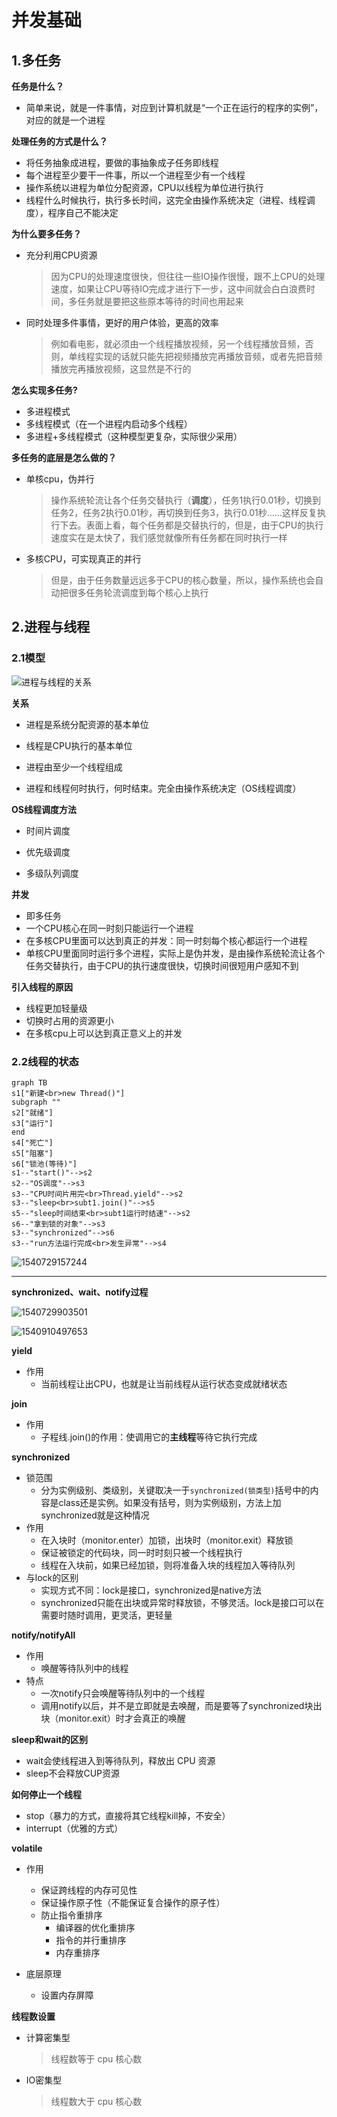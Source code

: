 # 并发基础

## 1.多任务

**任务是什么？**

* 简单来说，就是一件事情，对应到计算机就是“一个正在运行的程序的实例”，对应的就是一个进程

**处理任务的方式是什么？**

* 将任务抽象成进程，要做的事抽象成子任务即线程
* 每个进程至少要干一件事，所以一个进程至少有一个线程
* 操作系统以进程为单位分配资源，CPU以线程为单位进行执行
* 线程什么时候执行，执行多长时间，这完全由操作系统决定（进程、线程调度），程序自己不能决定

**为什么要多任务？**

* 充分利用CPU资源

  > 因为CPU的处理速度很快，但往往一些IO操作很慢，跟不上CPU的处理速度，如果让CPU等待IO完成才进行下一步，这中间就会白白浪费时间，多任务就是要把这些原本等待的时间也用起来

* 同时处理多件事情，更好的用户体验，更高的效率

  > 例如看电影，就必须由一个线程播放视频，另一个线程播放音频，否则，单线程实现的话就只能先把视频播放完再播放音频，或者先把音频播放完再播放视频，这显然是不行的

**怎么实现多任务?**

- 多进程模式
- 多线程模式（在一个进程内启动多个线程）
- 多进程+多线程模式（这种模型更复杂，实际很少采用）

**多任务的底层是怎么做的？**

* 单核cpu，伪并行

  >操作系统轮流让各个任务交替执行（**调度**），任务1执行0.01秒，切换到任务2，任务2执行0.01秒，再切换到任务3，执行0.01秒……这样反复执行下去。表面上看，每个任务都是交替执行的，但是，由于CPU的执行速度实在是太快了，我们感觉就像所有任务都在同时执行一样

* 多核CPU，可实现真正的并行

  > 但是，由于任务数量远远多于CPU的核心数量，所以，操作系统也会自动把很多任务轮流调度到每个核心上执行


## 2.进程与线程

### 2.1模型

![进程与线程的关系](assets/1540558139075.png)



**关系**

- 进程是系统分配资源的基本单位

- 线程是CPU执行的基本单位
- 进程由至少一个线程组成
- 进程和线程何时执行，何时结束。完全由操作系统决定（OS线程调度）

**OS线程调度方法**

* 时间片调度

* 优先级调度

* 多级队列调度

**并发**

* 即多任务
* 一个CPU核心在同一时刻只能运行一个进程
* 在多核CPU里面可以达到真正的并发：同一时刻每个核心都运行一个进程
* 单核CPU里面同时运行多个进程，实际上是伪并发，是由操作系统轮流让各个任务交替执行，由于CPU的执行速度很快，切换时间很短用户感知不到

**引入线程的原因**

* 线程更加轻量级
* 切换时占用的资源更小
* 在多核cpu上可以达到真正意义上的并发



### 2.2线程的状态



```mermaid
graph TB
s1["新建<br>new Thread()"]
subgraph ""
s2["就绪"]
s3["运行"]
end
s4["死亡"]
s5["阻塞"]
s6["锁池(等待)"]
s1--"start()"-->s2
s2--"OS调度"-->s3
s3--"CPU时间片用完<br>Thread.yield"-->s2
s3--"sleep<br>subt1.join()"-->s5
s5--"sleep时间结束<br>subt1运行时结速"-->s2
s6--"拿到锁的对象"-->s3
s3--"synchronized"-->s6
s3--"run方法运行完成<br>发生异常"-->s4

```



![1540729157244](assets/1540729157244.png)

---

**synchronized、wait、notify过程**

![1540729903501](assets/1540729903501.png)



![1540910497653](assets/1540910540977.png)



**yield**

- 作用
  - 当前线程让出CPU，也就是让当前线程从运行状态变成就绪状态

**join**

- 作用
  - 子程线.join()的作用：使调用它的**主线程**等待它执行完成

**synchronized**

* 锁范围
  * 分为实例级别、类级别，关键取决一于`synchronized(锁类型)`括号中的内容是class还是实例。如果没有括号，则为实例级别，方法上加synchronized就是这种情况
* 作用
  * 在入块时（monitor.enter）加锁，出块时（monitor.exit）释放锁
  * 保证被锁定的代码块，同一时时刻只被一个线程执行
  * 线程在入块前，如果已经加锁，则将准备入块的线程加入等待队列
* 与lock的区别
  * 实现方式不同：lock是接口，synchronized是native方法
  * synchronized只能在出块或异常时释放锁，不够灵活。lock是接口可以在需要时随时调用，更灵活，更轻量

**notify/notifyAll**

- 作用
  - 唤醒等待队列中的线程
- 特点
  - 一次notify只会唤醒等待队列中的一个线程
  - 调用notify以后，并不是立即就是去唤醒，而是要等了synchronized块出块（monitor.exit）时才会真正的唤醒

**sleep和wait的区别**

- wait会使线程进入到等待队列，释放出 CPU 资源
- sleep不会释放CUP资源

**如何停止一个线程**

* stop（暴力的方式，直接将其它线程kill掉，不安全）
* interrupt（优雅的方式）

**volatile**

- 作用
  - 保证跨线程的内存可见性
  - 保证操作原子性（不能保证复合操作的原子性）  
  - 防止指令重排序
    * 编译器的优化重排序
    * 指令的并行重排序
    * 内存重排序

- 底层原理
  - 设置内存屏障

**线程数设置**

- 计算密集型

  > 线程数等于 cpu 核心数

- IO密集型

  > 线程数大于 cpu 核心数